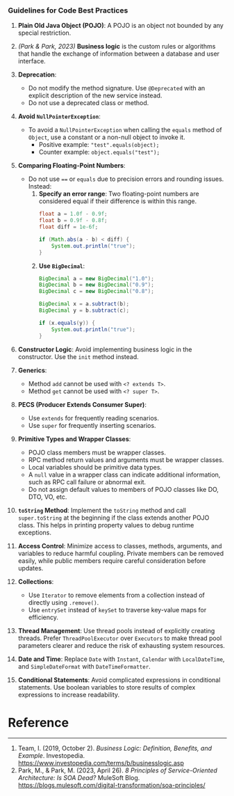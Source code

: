 ### Guidelines for Code Best Practices

1. **Plain Old Java Object (POJO)**: A POJO is an object not bounded by any special restriction.
   
2. *(Park & Park, 2023)* **Business logic** is the custom rules or algorithms that handle the exchange of information between a database and user interface.

3. **Deprecation**:
   - Do not modify the method signature. Use `@Deprecated` with an explicit description of the new service instead.
   - Do not use a deprecated class or method.

4. **Avoid `NullPointerException`**: 
   - To avoid a `NullPointerException` when calling the `equals` method of `Object`, use a constant or a non-null object to invoke it.
     - Positive example: `"test".equals(object);`
     - Counter example: `object.equals("test");`

5. **Comparing Floating-Point Numbers**:
   - Do not use `==` or `equals` due to precision errors and rounding issues. Instead:
     1. **Specify an error range**: Two floating-point numbers are considered equal if their difference is within this range.
        ```java
        float a = 1.0f - 0.9f;
        float b = 0.9f - 0.8f;
        float diff = 1e-6f;

        if (Math.abs(a - b) < diff) {
            System.out.println("true");
        }
        ```
     2. **Use `BigDecimal`**:
        ```java
        BigDecimal a = new BigDecimal("1.0");
        BigDecimal b = new BigDecimal("0.9");
        BigDecimal c = new BigDecimal("0.8");

        BigDecimal x = a.subtract(b);
        BigDecimal y = b.subtract(c);

        if (x.equals(y)) {
            System.out.println("true");
        }
        ```

5. **Constructor Logic**: Avoid implementing business logic in the constructor. Use the `init` method instead.

6. **Generics**:
   - Method `add` cannot be used with `<? extends T>`.
   - Method `get` cannot be used with `<? super T>`.

7. **PECS (Producer Extends Consumer Super)**:
   - Use `extends` for frequently reading scenarios.
   - Use `super` for frequently inserting scenarios.

8. **Primitive Types and Wrapper Classes**:
   - POJO class members must be wrapper classes.
   - RPC method return values and arguments must be wrapper classes.
   - Local variables should be primitive data types.
   - A `null` value in a wrapper class can indicate additional information, such as RPC call failure or abnormal exit.
   - Do not assign default values to members of POJO classes like DO, DTO, VO, etc.

9. **`toString` Method**: Implement the `toString` method and call `super.toString` at the beginning if the class extends another POJO class. This helps in printing property values to debug runtime exceptions.

10. **Access Control**: Minimize access to classes, methods, arguments, and variables to reduce harmful coupling. Private members can be removed easily, while public members require careful consideration before updates.

11. **Collections**:
    - Use `Iterator` to remove elements from a collection instead of directly using `.remove()`.
    - Use `entrySet` instead of `keySet` to traverse key-value maps for efficiency.

12. **Thread Management**: Use thread pools instead of explicitly creating threads. Prefer `ThreadPoolExecutor` over `Executors` to make thread pool parameters clearer and reduce the risk of exhausting system resources.

13. **Date and Time**: Replace `Date` with `Instant`, `Calendar` with `LocalDateTime`, and `SimpleDateFormat` with `DateTimeFormatter`.

14. **Conditional Statements**: Avoid complicated expressions in conditional statements. Use boolean variables to store results of complex expressions to increase readability.

# Reference
---
1. Team, I. (2019, October 2). _Business Logic: Definition, Benefits, and Example_. Investopedia. https://www.investopedia.com/terms/b/businesslogic.asp
2. Park, M., & Park, M. (2023, April 26). _8 Principles of Service-Oriented Architecture: Is SOA Dead?_ MuleSoft Blog. https://blogs.mulesoft.com/digital-transformation/soa-principles/